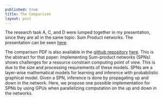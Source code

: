 ```yaml
---
published: true
title: The Comparison
layout: post
---
```

The research task A, C, and D were lumped together in my presentation, since they are all in the same topic: Sum Product networks.
The presentation can be seen [here](https://github.com/jhonatanoliveira/cs807-research-tasks/blob/master/the_paper/material/presentation/presentation_ACD.pdf).

The comparison PDF is also available in the [github repository](https://github.com/jhonatanoliveira/cs807-research-tasks) [here](https://github.com/jhonatanoliveira/cs807-research-tasks/tree/master/the_comparison).
This is the abstract for that paper: Implementing Sum-product networks (SPNs) shows challenges for a resource constrain computing point of view.
This is due to the size and processing requirements of these models.
SPNs are a layer-wise mathematical models for learning and inference with probabilistic graphical model.
Given a SPN, inference is done by propagating up and down in the network.
Here, we propose one possible implementation for SPNs by using GPUs when parallelizing computation on the up and down in the networks.
